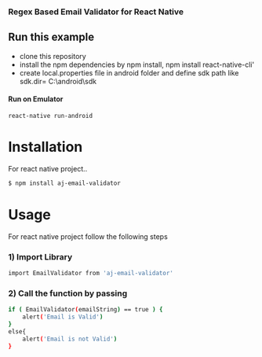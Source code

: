 ### Regex Based Email Validator for React Native


## Run this example 

- clone this repository
- install the npm dependencies by npm install, npm install react-native-cli'
- create local.properties file in android folder and define sdk path like sdk.dir= C\:\\android\\sdk

#### Run on Emulator
`react-native run-android`

# Installation

For react native project..

```sh
$ npm install aj-email-validator
```

# Usage
For react native project follow the following steps
### 1) Import Library
```sh
import EmailValidator from 'aj-email-validator'
```
### 2) Call the function by passing
```sh
if ( EmailValidator(emailString) == true ) {
    alert('Email is Valid')
}
else{
    alert('Email is not Valid')
}
```


